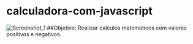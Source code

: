 # calculadora-com-javascript
![Screenshot_1](https://user-images.githubusercontent.com/107368862/189961752-cf2d9444-e571-4f90-9c0c-d664de50e5ec.jpg)
##Objetivo: Realizar calculos matematicos com valores positivos e negativos.
